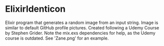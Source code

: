 # ElixirIdenticon
Elixir program that generates a random image from an input string. Image is similar to default GitHub profile pictures. Created following a Udemy Course by Stephen Grider. Note the mix.exs dependencies for help, as the Udemy course is outdated.
See 'Zane.png' for an example.
